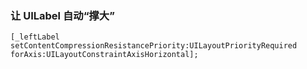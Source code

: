 ### 让 UILabel 自动“撑大”

```
[_leftLabel setContentCompressionResistancePriority:UILayoutPriorityRequired forAxis:UILayoutConstraintAxisHorizontal];
```


